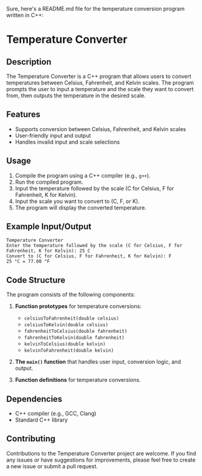 Sure, here's a README.md file for the temperature conversion program written in C++:

# Temperature Converter

## Description
The Temperature Converter is a C++ program that allows users to convert temperatures between Celsius, Fahrenheit, and Kelvin scales. The program prompts the user to input a temperature and the scale they want to convert from, then outputs the temperature in the desired scale.

## Features
- Supports conversion between Celsius, Fahrenheit, and Kelvin scales
- User-friendly input and output
- Handles invalid input and scale selections

## Usage
1. Compile the program using a C++ compiler (e.g., `g++`).
2. Run the compiled program.
3. Input the temperature followed by the scale (C for Celsius, F for Fahrenheit, K for Kelvin).
4. Input the scale you want to convert to (C, F, or K).
5. The program will display the converted temperature.

## Example Input/Output
```
Temperature Converter
Enter the temperature followed by the scale (C for Celsius, F for Fahrenheit, K for Kelvin): 25 C
Convert to (C for Celsius, F for Fahrenheit, K for Kelvin): F
25 °C = 77.00 °F
```

## Code Structure
The program consists of the following components:

1. **Function prototypes** for temperature conversions:
   - `celsiusToFahrenheit(double celsius)`
   - `celsiusToKelvin(double celsius)`
   - `fahrenheitToCelsius(double fahrenheit)`
   - `fahrenheitToKelvin(double fahrenheit)`
   - `kelvinToCelsius(double kelvin)`
   - `kelvinToFahrenheit(double kelvin)`

2. **The `main()` function** that handles user input, conversion logic, and output.

3. **Function definitions** for temperature conversions.

## Dependencies
- C++ compiler (e.g., GCC, Clang)
- Standard C++ library

## Contributing
Contributions to the Temperature Converter project are welcome. If you find any issues or have suggestions for improvements, please feel free to create a new issue or submit a pull request.

